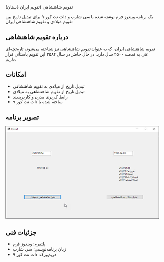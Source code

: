 تقویم شاهنشاهی (تقویم ایران باستان)

یک برنامه ویندوز فرم نوشته شده با سی شارپ و دات نت کور ۹ برای تبدیل تاریخ بین تقویم میلادی و تقویم شاهنشاهی ایران.

## درباره تقویم شاهنشاهی

تقویم شاهنشاهی ایران، که به عنوان تقویم شاهنشاهی نیز شناخته می‌شود، تاریخچه‌ای غنی به قدمت ۲۵۰۰ سال دارد. در حال حاضر در سال ۲۵۸۳ این تقویم باستانی قرار داریم.

## امکانات

- تبدیل تاریخ از میلادی به تقویم شاهنشاهی
- تبدیل تاریخ از تقویم شاهنشاهی به میلادی
- رابط کاربری مدرن و کاربرپسند
- ساخته شده با دات نت کور ۹

## تصویر برنامه

![رابط کاربری برنامه](CalendarShahanshahi/01.jpg)

## جزئیات فنی

- پلتفرم: ویندوز فرم
- زبان برنامه‌نویسی: سی شارپ
- فریم‌ورک: دات نت کور ۹
